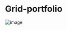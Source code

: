 # Grid-portfolio
![image](https://user-images.githubusercontent.com/113841536/236037891-1999aa6d-c539-4f01-9915-a36d3d603e18.png)
